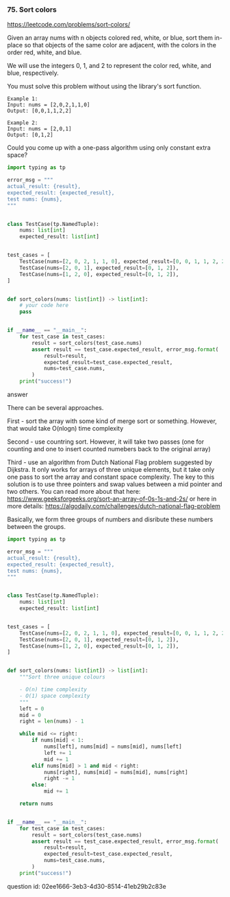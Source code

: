 ### 75. Sort colors

https://leetcode.com/problems/sort-colors/

Given an array nums with n objects colored red, white, or blue, 
sort them in-place so that objects of the same color are adjacent, 
with the colors in the order red, white, and blue.

We will use the integers 0, 1, and 2 to represent the color red, white, and blue, respectively.

You must solve this problem without using the library's sort function.

```
Example 1:
Input: nums = [2,0,2,1,1,0]
Output: [0,0,1,1,2,2]

Example 2:
Input: nums = [2,0,1]
Output: [0,1,2]
```

Could you come up with a one-pass algorithm using only constant extra space?

```python
import typing as tp

error_msg = """
actual_result: {result},
expected_result: {expected_result},
test nums: {nums},
"""


class TestCase(tp.NamedTuple):
    nums: list[int]
    expected_result: list[int]


test_cases = [
    TestCase(nums=[2, 0, 2, 1, 1, 0], expected_result=[0, 0, 1, 1, 2, 2]),
    TestCase(nums=[2, 0, 1], expected_result=[0, 1, 2]),
    TestCase(nums=[1, 2, 0], expected_result=[0, 1, 2]),
]


def sort_colors(nums: list[int]) -> list[int]:
    # your code here
    pass


if __name__ == "__main__":
    for test_case in test_cases:
        result = sort_colors(test_case.nums)
        assert result == test_case.expected_result, error_msg.format(
            result=result,
            expected_result=test_case.expected_result,
            nums=test_case.nums,
        )
    print("success!")
```

answer

There can be several approaches.

First - sort the array with some kind of merge sort or something.
However, that would take O(nlogn) time complexity

Second - use countring sort. However, it will take two passes (one for
counting and one to insert counted numebers back to the original array)

Third - use an algorithm from Dutch National Flag problem suggested by Dijkstra.
It only works for arrays of three unique elements, but it take only one pass
to sort the array and constant space complexity.
The key to this solution is to use three pointers and swap values between
a mid pointer and two others. You can read more about that here:
https://www.geeksforgeeks.org/sort-an-array-of-0s-1s-and-2s/
or here in more details:
https://algodaily.com/challenges/dutch-national-flag-problem

Basically, we form three groups of numbers and disribute these
numbers between the groups.


```python
import typing as tp

error_msg = """
actual_result: {result},
expected_result: {expected_result},
test nums: {nums},
"""


class TestCase(tp.NamedTuple):
    nums: list[int]
    expected_result: list[int]


test_cases = [
    TestCase(nums=[2, 0, 2, 1, 1, 0], expected_result=[0, 0, 1, 1, 2, 2]),
    TestCase(nums=[2, 0, 1], expected_result=[0, 1, 2]),
    TestCase(nums=[1, 2, 0], expected_result=[0, 1, 2]),
]


def sort_colors(nums: list[int]) -> list[int]:
    """Sort three unique colours

    - O(n) time complexity
    - O(1) space complexity
    """
    left = 0
    mid = 0
    right = len(nums) - 1

    while mid <= right:
        if nums[mid] < 1:
            nums[left], nums[mid] = nums[mid], nums[left]
            left += 1
            mid += 1
        elif nums[mid] > 1 and mid < right:
            nums[right], nums[mid] = nums[mid], nums[right]
            right -= 1
        else:
            mid += 1

    return nums


if __name__ == "__main__":
    for test_case in test_cases:
        result = sort_colors(test_case.nums)
        assert result == test_case.expected_result, error_msg.format(
            result=result,
            expected_result=test_case.expected_result,
            nums=test_case.nums,
        )
    print("success!")
```

question id: 02ee1666-3eb3-4d30-8514-41eb29b2c83e